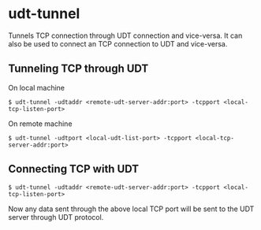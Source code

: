 # udt-tunnel

Tunnels TCP connection through UDT connection and vice-versa. It can also be used to connect an TCP connection to UDT and vice-versa.

## Tunneling TCP through UDT

On local machine

```
$ udt-tunnel -udtaddr <remote-udt-server-addr:port> -tcpport <local-tcp-listen-port>
```

On remote machine

```
$ udt-tunnel -udtport <local-udt-list-port> -tcpport <local-tcp-server-addr:port>
```

## Connecting TCP with UDT

```
$ udt-tunnel -udtaddr <remote-udt-server-addr:port> -tcpport <local-tcp-listen-port>
```

Now any data sent through the above local TCP port will be sent to the UDT server through UDT protocol.

